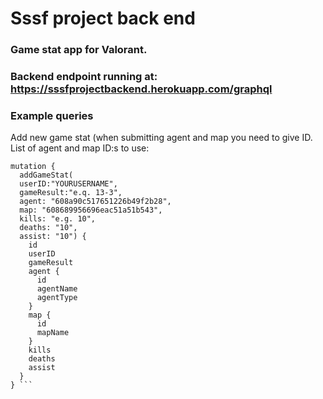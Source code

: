
# Sssf project back end

### Game stat app for Valorant.

### Backend endpoint running at: https://sssfprojectbackend.herokuapp.com/graphql

### Example queries

Add new game stat (when submitting agent and map you need to give ID. List of agent and map ID:s to use:


```
mutation {
  addGameStat(
  userID:"YOURUSERNAME",
  gameResult:"e.q. 13-3",
  agent: "608a90c517651226b49f2b28",
  map: "608689956696eac51a51b543",
  kills: "e.g. 10",
  deaths: "10",
  assist: "10") {
    id
    userID
    gameResult
    agent {
      id
      agentName
      agentType
  	}
    map {
      id
      mapName
    }
    kills
    deaths
    assist
  }
} ```

